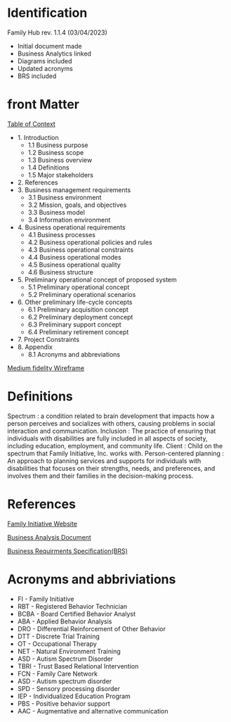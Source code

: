 # Identification
Family Hub rev. 1.1.4 (03/04/2023)
- Initial document made
- Business Analytics linked
- Diagrams included
- Updated acronyms
- BRS included

# front Matter
[Table of Context](https://github.com/RequirementsFGCUcaballotti4514/FamilyInitiativeProject/wiki)
- 1\. Introduction
  - 1.1 Business purpose
  - 1.2 Business scope
  - 1.3 Business overview
  - 1.4 Definitions
  - 1.5 Major stakeholders
- 2\. References
- 3\. Business management requirements
  - 3.1 Business environment
  - 3.2 Mission, goals, and objectives
  - 3.3 Business model
  - 3.4 Information environment 
- 4\. Business operational requirements
  - 4.1 Business processes
  - 4.2 Business operational policies and rules
  - 4.3 Business operational constraints
  - 4.4 Business operational modes
  - 4.5 Business operational quality
  - 4.6 Business structure
- 5\. Preliminary operational concept of proposed system
  - 5.1 Preliminary operational concept 
  - 5.2 Preliminary operational scenarios
- 6\. Other preliminary life-cycle concepts
  - 6.1 Preliminary acquisition concept
  - 6.2 Preliminary deployment concept
  - 6.3 Preliminary support concept
  - 6.4 Preliminary retirement concept
- 7\. Project Constraints
- 8\. Appendix
  - 8.1 Acronyms and abbreviations

[Medium fidelity Wireframe](https://github.com/RequirementsFGCUcaballotti4514/FamilyInitiativeProject/blob/main/Diagrams/Family%20Hub%201-1.pdf)

# Definitions
Spectrum
: a condition related to brain development that impacts how a person perceives and socializes with others, causing problems in social interaction and communication.
Inclusion
: The practice of ensuring that individuals with disabilities are fully included in all aspects of society, including education, employment, and community life.
Client
: Child on the spectrum that Family Initiative, Inc. works with.
Person-centered planning
: An approach to planning services and supports for individuals with disabilities that focuses on their strengths, needs, and preferences, and involves them and their families in the decision-making process.
# References
[Family Initiative Website](https://www.fi-florida.org/)

[Business Analysis Document](https://github.com/RequirementsFGCUcaballotti4514/FamilyInitiativeProject/wiki)

[Business Requirments Specification(BRS)](https://github.com/RequirementsFGCUcaballotti4514/FamilyInitiativeProject/blob/main/Business%20Requirements%20Specification%20(BRS).md)

# Acronyms and abbriviations
* FI - Family Initiative
* RBT - Registered Behavior Technician
* BCBA - Board Certified Behavior Analyst
* ABA - Applied Behavior Analysis
* DRO - Differential Reinforcement of Other Behavior
* DTT - Discrete Trial Training
* OT - Occupational Therapy
* NET - Natural Environment Training
* ASD - Autism Spectrum Disorder
* TBRI - Trust Based Relational Intervention
* FCN - Family Care Network
* ASD - Autism spectrum disorder
* SPD - Sensory processing disorder
* IEP - Individualized Education Program
* PBS - Positive behavior support
* AAC - Augmentative and alternative communication
